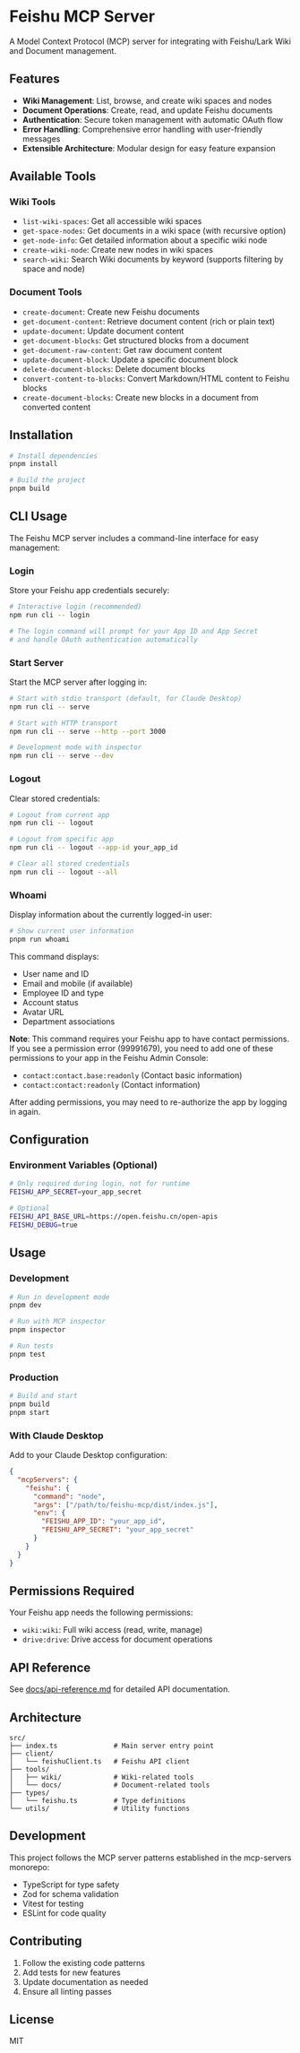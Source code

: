 # Feishu MCP Server

A Model Context Protocol (MCP) server for integrating with Feishu/Lark Wiki and Document management.

## Features

- **Wiki Management**: List, browse, and create wiki spaces and nodes
- **Document Operations**: Create, read, and update Feishu documents
- **Authentication**: Secure token management with automatic OAuth flow
- **Error Handling**: Comprehensive error handling with user-friendly messages
- **Extensible Architecture**: Modular design for easy feature expansion

## Available Tools

### Wiki Tools

- `list-wiki-spaces`: Get all accessible wiki spaces
- `get-space-nodes`: Get documents in a wiki space (with recursive option)
- `get-node-info`: Get detailed information about a specific wiki node
- `create-wiki-node`: Create new nodes in wiki spaces
- `search-wiki`: Search Wiki documents by keyword (supports filtering by space and node)

### Document Tools

- `create-document`: Create new Feishu documents
- `get-document-content`: Retrieve document content (rich or plain text)
- `update-document`: Update document content
- `get-document-blocks`: Get structured blocks from a document
- `get-document-raw-content`: Get raw document content
- `update-document-block`: Update a specific document block
- `delete-document-blocks`: Delete document blocks
- `convert-content-to-blocks`: Convert Markdown/HTML content to Feishu blocks
- `create-document-blocks`: Create new blocks in a document from converted content

## Installation

```bash
# Install dependencies
pnpm install

# Build the project
pnpm build
```

## CLI Usage

The Feishu MCP server includes a command-line interface for easy management:

### Login

Store your Feishu app credentials securely:

```bash
# Interactive login (recommended)
npm run cli -- login

# The login command will prompt for your App ID and App Secret
# and handle OAuth authentication automatically
```

### Start Server

Start the MCP server after logging in:

```bash
# Start with stdio transport (default, for Claude Desktop)
npm run cli -- serve

# Start with HTTP transport
npm run cli -- serve --http --port 3000

# Development mode with inspector
npm run cli -- serve --dev
```

### Logout

Clear stored credentials:

```bash
# Logout from current app
npm run cli -- logout

# Logout from specific app
npm run cli -- logout --app-id your_app_id

# Clear all stored credentials
npm run cli -- logout --all
```

### Whoami

Display information about the currently logged-in user:

```bash
# Show current user information
pnpm run whoami
```

This command displays:
- User name and ID
- Email and mobile (if available)
- Employee ID and type
- Account status
- Avatar URL
- Department associations

**Note**: This command requires your Feishu app to have contact permissions. If you see a permission error (99991679), you need to add one of these permissions to your app in the Feishu Admin Console:
- `contact:contact.base:readonly` (Contact basic information)
- `contact:contact:readonly` (Contact information)

After adding permissions, you may need to re-authorize the app by logging in again.

## Configuration

### Environment Variables (Optional)

```bash
# Only required during login, not for runtime
FEISHU_APP_SECRET=your_app_secret

# Optional
FEISHU_API_BASE_URL=https://open.feishu.cn/open-apis
FEISHU_DEBUG=true
```

## Usage

### Development

```bash
# Run in development mode
pnpm dev

# Run with MCP inspector
pnpm inspector

# Run tests
pnpm test
```

### Production

```bash
# Build and start
pnpm build
pnpm start
```

### With Claude Desktop

Add to your Claude Desktop configuration:

```json
{
  "mcpServers": {
    "feishu": {
      "command": "node",
      "args": ["/path/to/feishu-mcp/dist/index.js"],
      "env": {
        "FEISHU_APP_ID": "your_app_id",
        "FEISHU_APP_SECRET": "your_app_secret"
      }
    }
  }
}
```

## Permissions Required

Your Feishu app needs the following permissions:

- `wiki:wiki`: Full wiki access (read, write, manage)
- `drive:drive`: Drive access for document operations

## API Reference

See [docs/api-reference.md](./docs/api-reference.md) for detailed API documentation.

## Architecture

```
src/
├── index.ts              # Main server entry point
├── client/
│   └── feishuClient.ts   # Feishu API client
├── tools/
│   ├── wiki/             # Wiki-related tools
│   └── docs/             # Document-related tools
├── types/
│   └── feishu.ts         # Type definitions
└── utils/                # Utility functions
```

## Development

This project follows the MCP server patterns established in the mcp-servers monorepo:

- TypeScript for type safety
- Zod for schema validation
- Vitest for testing
- ESLint for code quality

## Contributing

1. Follow the existing code patterns
2. Add tests for new features
3. Update documentation as needed
4. Ensure all linting passes

## License

MIT